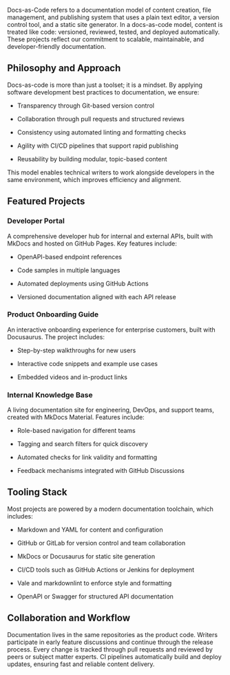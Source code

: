 Docs-as-Code refers to a documentation model of content creation, file management, and publishing system that uses a plain text editor, a version control tool, and a static site generator. In a docs-as-code model, content is treated like code: versioned, reviewed, tested, and deployed automatically. These projects reflect our commitment to scalable, maintainable, and developer-friendly documentation.

## Philosophy and Approach
Docs-as-code is more than just a toolset; it is a mindset. By applying software development best practices to documentation, we ensure:

* Transparency through Git-based version control

* Collaboration through pull requests and structured reviews

* Consistency using automated linting and formatting checks

* Agility with CI/CD pipelines that support rapid publishing

* Reusability by building modular, topic-based content

This model enables technical writers to work alongside developers in the same environment, which improves efficiency and alignment.

## Featured Projects

### Developer Portal
A comprehensive developer hub for internal and external APIs, built with MkDocs and hosted on GitHub Pages. Key features include:

* OpenAPI-based endpoint references

* Code samples in multiple languages

* Automated deployments using GitHub Actions

* Versioned documentation aligned with each API release

### Product Onboarding Guide
An interactive onboarding experience for enterprise customers, built with Docusaurus. The project includes:

* Step-by-step walkthroughs for new users

* Interactive code snippets and example use cases

* Embedded videos and in-product links

### Internal Knowledge Base
A living documentation site for engineering, DevOps, and support teams, created with MkDocs Material. Features include:

* Role-based navigation for different teams

* Tagging and search filters for quick discovery

* Automated checks for link validity and formatting

* Feedback mechanisms integrated with GitHub Discussions

## Tooling Stack
Most projects are powered by a modern documentation toolchain, which includes:

* Markdown and YAML for content and configuration

* GitHub or GitLab for version control and team collaboration

* MkDocs or Docusaurus for static site generation

* CI/CD tools such as GitHub Actions or Jenkins for deployment

* Vale and markdownlint to enforce style and formatting

* OpenAPI or Swagger for structured API documentation

## Collaboration and Workflow
Documentation lives in the same repositories as the product code. Writers participate in early feature discussions and continue through the release process. Every change is tracked through pull requests and reviewed by peers or subject matter experts. CI pipelines automatically build and deploy updates, ensuring fast and reliable content delivery.
